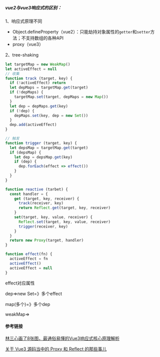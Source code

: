 ##### vue2与vue3响应式的区别：

1、响应式原理不同

- Object.defineProperty（vue2）：只能劫持对象属性的`getter`和`setter`方法；不支持数组的各种API
- proxy（vue3）

2、tree-shaking



```javascript
let targetMap = new WeakMap()
let activeEffect = null
// 收集
function track (target, key) {
  if (!activeEffect) return
  let depMaps = targetMap.get(target)
  if (!depMaps) {
    targetMap.set(target, depMaps = new Map())
  }
  let dep = depMaps.get(key)
  if (!dep) {
    depMaps.set(key, dep = new Set())
  }
  dep.add(activeEffect)
}

// 触发
function trigger (target, key) {
  let depsMap = targetMap.get(target)
  if (depsMap) {
    let dep = depsMap.get(key)
    if (dep) {
      dep.forEach(effect => effect())
    }
  }
}

function reactive (tarbet) {
  const handler = {
    get (target, key, receiver) {
      track(receiver, key)
      return Reflect.get(target, key, receiver)
    }
    set(target, key, value, receiver) {
      Reflect.set(target, key, value, receiver)
      trigger(receiver, key)
    }
  }
  return new Proxy(target, handler)
}

function effect(fn) {
  activeEffect = fn
  activeEffect()
  activeEffect = null
}
```

effect对应属性

dep=>new Set=》多个effect

map(多个)=》多个dep

weakMap=>



#### 参考链接

[林三心画了8张图，最通俗易懂的Vue3响应式核心原理解析](https://juejin.cn/post/7001999813344493581#heading-17)

[关于 Vue3 源码当中的 Proxy 和 Reflect 的那些事儿](https://juejin.cn/post/7100590922760454174#heading-5)